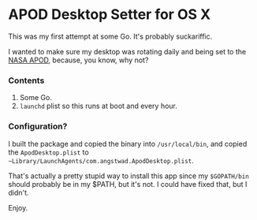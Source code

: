 # APOD Desktop Setter for OS X

This was my first attempt at some Go.  It's probably suckariffic.

I wanted to make sure my desktop was rotating daily and being set to the [NASA APOD](http://apod.nasa.gov/‎), because, you know, why not?  

### Contents

1. Some Go.
2. `launchd` plist so this runs at boot and every hour.

### Configuration?

I built the package and copied the binary into `/usr/local/bin`, and copied the `ApodDesktop.plist` to `~Library/LaunchAgents/com.angstwad.ApodDesktop.plist`.  

That's actually a pretty stupid way to install this app since my `$GOPATH/bin` should probably be in my $PATH, but it's not.  I could have fixed that, but I didn't.

Enjoy.
